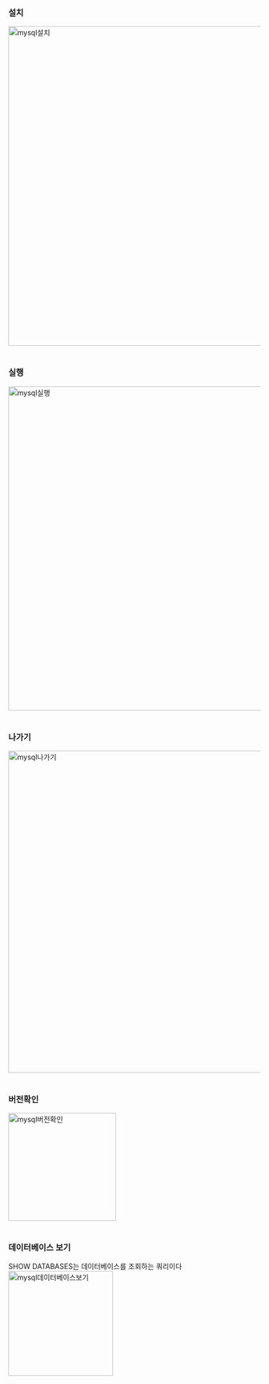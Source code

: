### 설치
<img width="637" alt="mysql설치" src="https://github.com/minkim7704/DataScience/assets/49539711/429084fd-d095-452c-8eac-5e7f3c613b52"><br><br>

### 실행
<img width="646" alt="mysql실행" src="https://github.com/minkim7704/DataScience/assets/49539711/4411fb48-5770-4d46-8ebc-3da6dc24a969"><br><br>

### 나가기
<img width="642" alt="mysql나가기" src="https://github.com/minkim7704/DataScience/assets/49539711/d6013227-477f-487b-b7ca-533b0bfd5825"><br><br>

### 버전확인
<img width="215" alt="mysql버전확인" src="https://github.com/minkim7704/DataScience/assets/49539711/4c12d3ed-6a5e-4144-9282-4021ef9869a1"><br><br>

### 데이터베이스 보기
SHOW DATABASES는 데이터베이스를 조회하는 쿼리이다<br>
<img width="209" alt="mysql데이터베이스보기" src="https://github.com/minkim7704/DataScience/assets/49539711/e8655edd-6881-4620-af7f-227022e9051a"><br><br>

